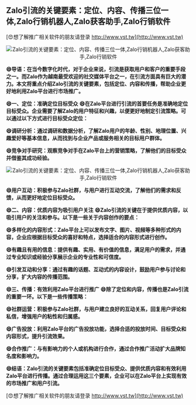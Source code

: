 ## **Zalo引流的关键要素：定位、内容、传播三位一体,Zalo行销机器人,Zalo获客助手,Zalo行销软件**

[😍想了解推广相关软件的朋友请登录 http://www.vst.tw](http://www.vst.tw)

 <center><img src="https://vst.tw/MP4/tuiguang/png/7.png" alt="Zalo引流的关键要素：定位、内容、传播三位一体,Zalo行销机器人,Zalo获客助手,Zalo行销软件"></center>

**😄导语：在当今数字化时代，对于企业来说，引流是获取用户和客户的重要手段之一。而Zalo作为越南最受欢迎的社交媒体平台之一，在引流方面具有巨大的潜力。本文将重点介绍Zalo引流的关键要素，包括定位、内容和传播，帮助企业更好地利用Zalo平台进行市场推广。**

**😄一、定位：准确定位目标受众**
**😄在Zalo平台进行引流的首要任务是准确地定位目标受众。企业需要了解Zalo的用户特征和兴趣，以便更好地制定引流策略。可以通过以下方式进行目标受众定位：**

**😄调研分析：通过调研和数据分析，了解Zalo用户的年龄、性别、地理位置、兴趣爱好等基本信息，从而找到与企业产品或服务相关的目标用户群体。**

**😄竞争对手研究：观察竞争对手在Zalo平台上的营销策略，了解他们的目标受众并借鉴其成功经验。**

 <center><img src="https://vst.tw/MP4/tuiguang/png/0.png" alt="Zalo引流的关键要素：定位、内容、传播三位一体,Zalo行销机器人,Zalo获客助手,Zalo行销软件"></center>

**😄用户互动：积极参与Zalo社群，与用户进行互动交流，了解他们的需求和反馈，从而更好地定位目标受众。**

**😄二、内容：优质内容为吸引用户关注**
**😄Zalo引流的关键在于提供优质内容，以吸引用户的关注和参与。以下是一些关于内容创作的要点：**

**😄多样化的内容形式：Zalo平台上可以发布文字、图片、视频等多种形式的内容，企业应根据目标受众的喜好和特点，选择适合的内容形式进行创作。**

**😄有趣且有用的信息：提供有趣、实用、有价值的信息，满足用户的需求，并通过专业知识或经验分享展示企业的专业性和可信度。**

**😄引发互动和分享：通过有趣的话题、互动式的内容设计，鼓励用户参与讨论和分享，扩大内容的传播范围。**

**😄三、传播：有效利用Zalo平台进行推广**
**😄除了定位和内容，传播也是Zalo引流的重要一环。以下是一些传播策略：**

**😄社群运营：积极参与Zalo社群，与用户建立良好的互动关系，回复用户评论和私信，增强用户的粘性和归属感。**

**😄广告投放：利用Zalo平台的广告投放功能，选择合适的投放时间、目标受众和内容形式，提升引流效果。**

**😄合作推广：与有影响力的个人或机构进行合作，通过合作推广活动扩大品牌知名度和影响力。**

**😄结语：Zalo引流的关键要素包括准确定位目标受众、提供优质内容和有效利用Zalo平台进行传播。通过合理运用这三个要素，企业可以在Zalo平台上实现有效的市场推广和用户引流。**

[😍想了解推广相关软件的朋友请登录 http://www.vst.tw](http://www.vst.tw)



